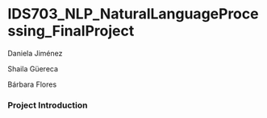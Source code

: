 # IDS703_NLP_NaturalLanguageProcessing_FinalProject

Daniela Jiménez

Shaila Güereca

Bárbara Flores


### Project Introduction
